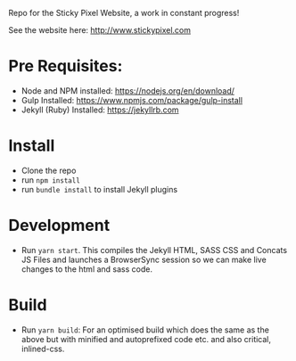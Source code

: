 Repo for the Sticky Pixel Website, a work in constant progress!

See the website here: http://www.stickypixel.com

# Pre Requisites:

- Node and NPM installed: https://nodejs.org/en/download/
- Gulp Installed: https://www.npmjs.com/package/gulp-install
- Jekyll (Ruby) Installed: https://jekyllrb.com

# Install

- Clone the repo
- run `npm install`
- run `bundle install` to install Jekyll plugins

# Development

- Run `yarn start`. This compiles the Jekyll HTML, SASS CSS and Concats JS Files and launches a BrowserSync session so we can make live changes to the html and sass code.

# Build

- Run `yarn build`: For an optimised build which does the same as the above but with minified and autoprefixed code etc. and also critical, inlined-css.
